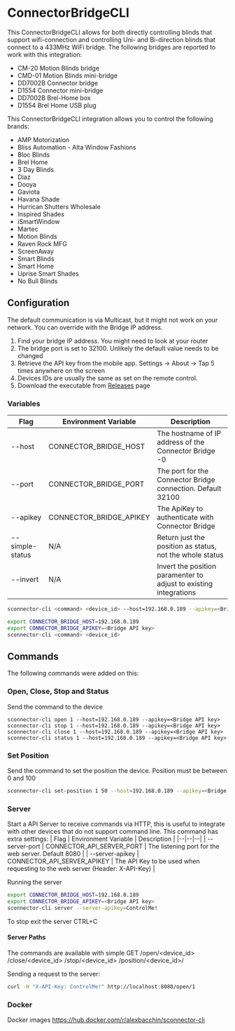 
# ConnectorBridgeCLI

 
This ConnectorBridgeCLI allows for both directly controlling blinds that support wifi-connection and controlling Uni- and Bi-direction blinds that connect to a 433MHz WiFi bridge. The following bridges are reported to work with this integration: 

- CM-20 Motion Blinds bridge
- CMD-01 Motion Blinds mini-bridge
- DD7002B Connector bridge
- D1554 Connector mini-bridge
- DD7002B Brel-Home box
- D1554 Brel Home USB plug
  

This ConnectorBridgeCLI integration allows you to control the following brands:

- AMP Motorization
- Bliss Automation - Alta Window Fashions
- Bloc Blinds
- Brel Home
- 3 Day Blinds
- Diaz
- Dooya
- Gaviota
- Havana Shade
- Hurrican Shutters Wholesale
- Inspired Shades
- iSmartWindow
- Martec
- Motion Blinds
- Raven Rock MFG
- ScreenAway
- Smart Blinds
- Smart Home
- Uprise Smart Shades
- No Bull Blinds

## Configuration

The default communication is via Multicast, but it might not work on your network.  You can override with the Bridge IP address.

1. Find your bridge IP address. You might need to look at your router 
2. The bridge port is set to 32100. Unlikely the default value needs to be changed
3. Retrieve the API key from the mobile app. Settings -> About -> Tap 5 times anywhere on the screen
4. Devices IDs are usually the same as set on the remote control. 
5. Download the executable from [Releases](https://github.com/alexbacchin/ConnectorBridgeCLI/releases) page

### Variables
Flag | Environment Variable | Description  |
|--|--|--|
| --host |CONNECTOR_BRIDGE_HOST  | The hostname of IP address of the Connector Bridge -0 |
| --port |CONNECTOR_BRIDGE_PORT  | The port for the Connector Bridge connection. Default 32100 |
| --apikey | CONNECTOR_BRIDGE_APIKEY | The ApiKey to authenticate with Connector Bridge |
| --simple-status | N/A | Return just the position as status, not the whole status |
| --invert | N/A | Invert the position paramenter to adjust to existing integrations |

```bash 
sconnector-cli <command> <device_id> --host=192.168.0.189 --apikey=<Bridge API key> --port=32100
```
```bash 
export CONNECTOR_BRIDGE_HOST=192.168.0.189
export CONNECTOR_BRIDGE_APIKEY=<Bridge API key> 
sconnector-cli <command> <device_id>
```
## Commands
The following commands were added on this:

### Open, Close, Stop and Status
Send the command to the device
```
sconnector-cli open 1 --host=192.168.0.189 --apikey=<Bridge API key> 
sconnector-cli stop 1 --host=192.168.0.189 --apikey=<Bridge API key> 
sconnector-cli close 1 --host=192.168.0.189 --apikey=<Bridge API key> 
sconnector-cli status 1 --host=192.168.0.189 --apikey=<Bridge API key> 
```
### Set Position
Send the command to set the position  the device. Position must be between 0 and 100
```bash 
sconnector-cli set-position 1 50 --host=192.168.0.189 --apikey=<Bridge API key> 
```
### Server
Start a API Server to receive commands via HTTP, this is useful to integrate with other devices that do not support command line.
This command has extra settings:
| Flag | Environment Variable | Description  |
|--|--|--|
| --server-port | CONNECTOR_API_SERVER_PORT | The listening port for the web server. Default 8080 |
| --server-apikey | CONNECTOR_API_SERVER_APIKEY | The API Key to be used when requesting to the web server (Header: X-API-Key) |

Running the server
```bash 
export CONNECTOR_BRIDGE_HOST=192.168.0.189
export CONNECTOR_BRIDGE_APIKEY=<Bridge API key> 
sconnector-cli server --server-apikey=ControlMe!
```
To stop exit the server CTRL+C

#### Server Paths
The commands are available with simple GET
/open/<device_id>
/close/<device_id>
/stop/<device_id>
/position/<device_id>/<position>

Sending a request to the server:
```bash
curl -H "X-API-Key: ControlMe!" http://localhost:8080/open/1
```
### Docker
Docker images https://hub.docker.com/r/alexbacchin/sconnector-cli

